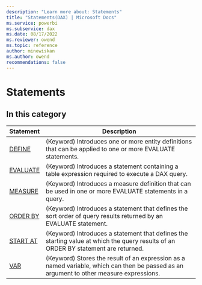 ```yaml
---
description: "Learn more about: Statements"
title: "Statements(DAX) | Microsoft Docs"
ms.service: powerbi 
ms.subservice: dax 
ms.date: 08/17/2022
ms.reviewer: owend
ms.topic: reference
author: minewiskan
ms.author: owend 
recommendations: false
---
```

# Statements

## In this category  

|Statement |Description  |
|---------|---------|
|[DEFINE](define-statement-dax.md)  |(Keyword) Introduces one or more entity definitions that can be applied to one or more EVALUATE statements.|
|[EVALUATE](evaluate-statement-dax.md)       |  (Keyword) Introduces a statement containing a table expression required to execute a DAX query.    |
|[MEASURE](measure-statement-dax.md)  |(Keyword) Introduces a measure definition that can be used in one or more EVALUATE statements in a query. |
|[ORDER BY](orderby-statement-dax.md) |(Keyword) Introduces a statement that defines the sort order of query results returned by an EVALUATE statement. |
|[START AT](startat-statement-dax.md)  |(Keyword) Introduces a statement that defines the starting value at which the query results of an ORDER BY statement are returned. |
|[VAR](var-dax.md)       |  (Keyword) Stores the result of an expression as a named variable, which can then be passed as an argument to other measure expressions.      |
